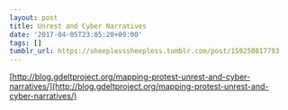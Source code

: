 ```yaml
---
layout: post
title: Unrest and Cyber Narratives
date: '2017-04-05T23:05:20+09:00'
tags: []
tumblr_url: https://sheeplesssheepless.tumblr.com/post/159250817793
---
```

[http://blog.gdeltproject.org/mapping-protest-unrest-and-cyber-narratives/](http://blog.gdeltproject.org/mapping-protest-unrest-and-cyber-narratives/)  
